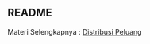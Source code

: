 ## README

Materi Selengkapnya : [Distribusi Peluang](https://github.com/arofiqimaulana/Statistics/tree/master/Fundamental/Distribusi%20Peluang)